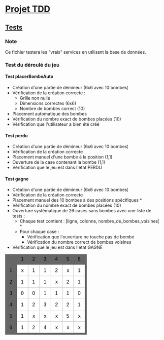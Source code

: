 # [Projet TDD](../../readme.md)
## [Tests](../test.md)
### Note
Ce fichier testera les "vrais" services en utilisant la base de données.

### Test du déroulé du jeu

#### Test placerBombeAuto
- Création d'une partie de démineur (6x6 avec 10 bombes)
- Vérification de la création correcte :
    - Grille non nulle
    - Dimensions correctes (6x6)
    - Nombre de bombes correct (10)
- Placement automatique des bombes
- Vérification du nombre exact de bombes placées (10)
- Vérification que l'utilisateur a bien été créé

#### Test perdu
- Création d'une partie de démineur (6x6 avec 10 bombes)
- Vérification de la création correcte
- Placement manuel d'une bombe à la position (1,1)
- Ouverture de la case contenant la bombe (1,1)
- Vérification que le jeu est dans l'état PERDU

#### Test gagne

- Création d'une partie de démineur (6x6 avec 10 bombes)
- Vérification de la création correcte
- Placement manuel des 10 bombes à des positions spécifiques *
- Vérification du nombre exact de bombes placées (10)
- Ouverture systématique de 26 cases sans bombes avec une liste de tests :
    - Chaque test contient : [ligne, colonne, nombre_de_bombes_voisines] *
    - Pour chaque case :
        - Vérification que l'ouverture ne touche pas de bombe
        - Vérification du nombre correct de bombes voisines
- Vérification que le jeu est dans l'état GAGNE

![Modele](modele.png)
